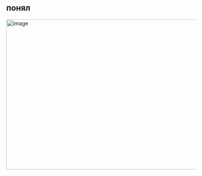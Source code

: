 ## понял
<img width="630" height="400" alt="image" src="https://github.com/user-attachments/assets/2c9904ec-046a-4dc8-8c16-9b49d4b19c40" />

